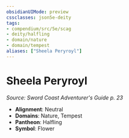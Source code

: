 ```yaml
---
obsidianUIMode: preview
cssclasses: json5e-deity
tags:
- compendium/src/5e/scag
- deity/halfling
- domain/nature
- domain/tempest
aliases: ["Sheela Peryroyl"]
---
```

# Sheela Peryroyl
*Source: Sword Coast Adventurer's Guide p. 23* 

- **Alignment**: Neutral
- **Domains**: Nature, Tempest
- **Pantheon**: Halfling
- **Symbol**: Flower